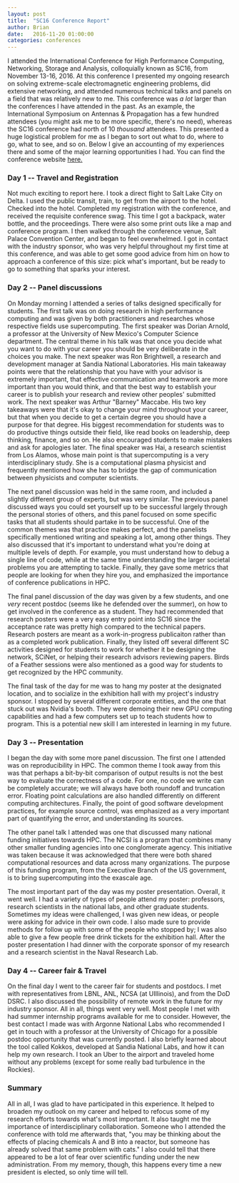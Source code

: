 ```yaml
---
layout: post
title:  "SC16 Conference Report"
author: Brian
date:   2016-11-20 01:00:00
categories: conferences
---
```

I attended the International Conference for High Performance Computing, Networking, Storage and Analysis, colloquially known as SC16, from November 13-16, 2016. At this conference I presented my ongoing research on solving extreme-scale electromagnetic engineering problems, did extensive networking, and attended numerous technical talks and panels on a field that was relatively new to me. This conference was <i>a lot</i> larger than the conferences I have attended in the past. As an example, the International Symposium on Antennas & Propagation has a few hundred attendees (you might ask me to be more specific, there's no need), whereas the SC16 conference had north of 10 <i>thousand</i> attendees. This presented a huge logistical problem for me as I began to sort out what to do, where to go, what to see, and so on. Below I give an accounting of my experiences there and some of the major learning opportunities I had. You can find the conference website <a href="sc16.supercomputing.org">here.</a>

<h3>Day 1 -- Travel and Registration</h3>
Not much exciting to report here. I took a direct flight to Salt Lake City on Delta. I used the public transit, train, to get from the airport to the hotel. Checked into the hotel. Completed my registration with the conference, and received the requisite conference swag. This time I got a backpack, water bottle, and the proceedings. There were also some print outs like a map and conference program. I then walked through the conference venue, Salt Palace Convention Center, and began to feel overwhelmed. I got in contact with the industry sponsor, who was very helpful throughout my first time at this conference, and was able to get some good advice from him on how to approach a conference of this size: pick what's important, but be ready to go to something that sparks your interest.

<h3>Day 2 -- Panel discussions</h3>
On Monday morning I attended a series of talks designed specifically for students. The first talk was on doing research in high performance computing and was given by both practitioners and researches whose respective fields use supercomputing. The first speaker was Dorian Arnold, a professor at the University of New Mexico's Computer Science department. The central theme in his talk was that once you decide what you want to do with your career you should be very deliberate in the choices you make. The next speaker was Ron Brightwell, a research and development manager at Sandia National Laboratories. His main takeaway points were that the relationship that you have with your advisor is extremely important, that effective communication and teamwork are more important than you would think, and that the best way to establish your career is to publish your research and review other peoples' submitted work. The next speaker was Arthur "Barney" Maccabe. His two key takeaways were that it's okay to change your mind throughout your career, but that when you decide to get a certain degree you should have a purpose for that degree. His biggest recommendation for students was to do productive things outside their field, like read books on leadership, deep thinking, finance, and so on. He also encouraged students to make mistakes and ask for apologies later. The final speaker was Hai, a research scientist from Los Alamos, whose main point is that supercomputing is a very interdisciplinary study. She is a computational plasma physicist and frequently mentioned how she has to bridge the gap of communication between physicists and computer scientists.

The next panel discussion was held in the same room, and included a slightly different group of experts, but was very similar. The previous panel discussed ways you could set yourself up to be successful largely through the personal stories of others, and this panel focused on some specific tasks that all students should partake in to be successful. One of the common themes was that practice makes perfect, and the panelists specifically mentioned writing and speaking a lot, among other things. They also discussed that it's important to understand what you're doing at multiple levels of depth. For example, you must understand how to debug a single line of code, while at the same time understanding the larger societal problems you are attempting to tackle. Finally, they gave some metrics that people are looking for when they hire you, and emphasized the importance of conference publications in HPC.

The final panel discussion of the day was given by a few students, and one <i>very</i> recent postdoc (seems like he defended over the summer), on how to get involved in the conference as a student. They had recommended that research posters were a very easy entry point into SC16 since the acceptance rate was pretty high compared to the technical papers. Research posters are meant as a work-in-progress publicaiton rather than as a completed work publication. Finally, they listed off several different SC activities designed for students to work for whether it be designing the network, SCiNet, or helping their research advisors reviewing papers. Birds of a Feather sessions were also mentioned as a good way for students to get recognized by the HPC community.

The final task of the day for me was to hang my poster at the designated location, and to socialize in the exhibition hall with my project's industry sponsor. I stopped by several different corporate entities, and the one that stuck out was Nvidia's booth. They were demoing their new GPU computing capabilities and had a few computers set up to teach students how to program. This is a potential new skill I am interested in learning in my future.

<h3>Day 3 -- Presentation</h3>
I began the day with some more panel discussion. The first one I attended was on reproducibility in HPC. The common theme I took away from this was that perhaps a bit-by-bit comparison of output results is not the best way to evaluate the correctness of a code. For one, no code we write can be completely accurate; we will always have both roundoff and truncation error. Floating point calculations are also handled differently on different computing architectures. Finally, the point of good software development practices, for example source control, was emphasized as a very important part of quantifying the error, and understanding its sources.

The other panel talk I attended was one that discussed many national funding initiatives towards HPC. The NCSI is a program that combines many other smaller funding agencies into one conglomerate agency. This initiative was taken because it was acknowledged that there were both shared computational resources and data across many organizations. The purpose of this funding program, from the Executive Branch of the US government, is to bring supercomputing into the exascale age.

The most important part of the day was my poster presentation. Overall, it went well. I had a variety of types of people attend my poster: professors, research scientists in the national labs, and other graduate students. Sometimes my ideas were challenged, I was given new ideas, or people were asking for advice in their own code. I also made sure to provide methods for follow up with some of the people who stopped by; I was also able to give a few people free drink tickets for the exhibition hall. After the poster presentation I had dinner with the corporate sponsor of my research and a research scientist in the Naval Research Lab.

<h3>Day 4 -- Career fair & Travel</h3>
On the final day I went to the career fair for students and postdocs. I met with representatives from LBNL, ANL, NCSA (at UIllinois), and from the DoD DSRC. I also discussed the possibility of remote work in the future for my industry sponsor. All in all, things went very well. Most people I met with had summer internship programs available for me to consider. However, the best contact I made was with Argonne National Labs who recommended I get in touch with a professor at the University of Chicago for a possible postdoc opportunity that was currently posted. I also briefly learned about the tool called Kokkos, developed at Sandia National Labs, and how it can help my own research. I took an Uber to the airport and traveled home without any problems (except for some really bad turbulence in the Rockies).

<h3>Summary</h3>
All in all, I was glad to have participated in this experience. It helped to broaden my outlook on my career and helped to refocus some of my research efforts towards what's most important. It also taught me the importance of interdisciplinary collaboration. Someone who I attended the conference with told me afterwards that, "you may be thinking about the effects of placing chemicals A and B into a reactor, but someone has already solved that same problem with cats." I also could tell that there appeared to be a lot of fear over scientific funding under the new administration. From my memory, though, this happens every time a new president is elected, so only time will tell.
